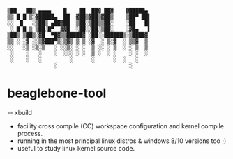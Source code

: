 ```
▒██   ██▒ ▄▄▄▄    █    ██  ██▓ ██▓    ▓█████▄ 
▒▒ █ █ ▒░▓█████▄  ██  ▓██▒▓██▒▓██▒    ▒██▀ ██▌
░░  █   ░▒██▒ ▄██▓██  ▒██░▒██▒▒██░    ░██   █▌
 ░ █ █ ▒ ▒██░█▀  ▓▓█  ░██░░██░▒██░    ░▓█▄   ▌
▒██▒ ▒██▒░▓█  ▀█▓▒▒█████▓ ░██░░██████▒░▒████▓ 
▒▒ ░ ░▓ ░░▒▓███▀▒░▒▓▒ ▒ ▒ ░▓  ░ ▒░▓  ░ ▒▒▓  ▒ 
░░   ░▒ ░▒░▒   ░ ░░▒░ ░ ░  ▒ ░░ ░ ▒  ░ ░ ▒  ▒ 
 ░    ░   ░    ░  ░░░ ░ ░  ▒ ░  ░ ░    ░ ░  ░ 
 ░    ░   ░         ░      ░      ░  ░   ░    
               ░                       ░  
```

# beaglebone-tool

-- xbuild
 
* facility cross compile (CC) workspace configuration and kernel compile process.
* running in the most principal linux distros & windows 8/10 versions too ;)
* useful to study linux kernel source code. 

